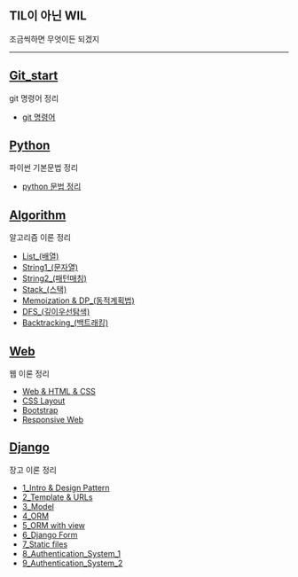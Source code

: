 TIL이 아닌 WIL
-----------------------------------------
조금씩하면 무엇이든 되겠지

----
## [Git_start](https://github.com/notrealsilk/TIL/tree/master/Git_start)
git 명령어 정리

- [git 명령어](https://github.com/notrealsilk/TIL/blob/master/Git_start/Git_%EB%AA%85%EB%A0%B9%EC%96%B4.md)

## [Python](https://github.com/notrealsilk/TIL/tree/master/Python)
파이썬 기본문법 정리

- [python 문법 정리](https://github.com/notrealsilk/TIL/blob/master/Python/python_%EB%AC%B8%EB%B2%95%EC%A0%95%EB%A6%AC_%ED%86%B5%ED%95%A9.md)

## [Algorithm](https://github.com/notrealsilk/TIL/tree/master/Algorithm)
알고리즘 이론 정리

- [List_(배열)](https://github.com/notrealsilk/TIL/blob/master/Algorithm/List_(%EB%B0%B0%EC%97%B4).md)
- [String1_(문자열)](https://github.com/notrealsilk/TIL/blob/master/Algorithm/String_(%EB%AC%B8%EC%9E%90%EC%97%B4).md)
- [String2_(패턴매칭)](https://github.com/notrealsilk/TIL/blob/master/Algorithm/String_(%ED%8C%A8%ED%84%B4%EB%A7%A4%EC%B9%AD).md)
- [Stack_(스택)](https://github.com/notrealsilk/TIL/blob/master/Algorithm/String_(%ED%8C%A8%ED%84%B4%EB%A7%A4%EC%B9%AD).md)
- [Memoization & DP_(동적계획법)](https://github.com/notrealsilk/TIL/blob/master/Algorithm/Memoization%26DP_(%EB%8F%99%EC%A0%81%EA%B3%84%ED%9A%8D%EB%B2%95).md)
- [DFS_(깊이우선탐색)](https://github.com/notrealsilk/TIL/blob/master/Algorithm/DFS_(%EA%B9%8A%EC%9D%B4%EC%9A%B0%EC%84%A0%ED%83%90%EC%83%89).md)
- [Backtracking_(백트래킹)](https://github.com/notrealsilk/TIL/blob/master/Algorithm/Backtracking_(%EB%B0%B1%ED%8A%B8%EB%9E%98%ED%82%B9).md)

## [Web](https://github.com/notrealsilk/TIL/tree/master/Web)
웹 이론 정리

- [Web & HTML & CSS](https://github.com/notrealsilk/TIL/blob/master/Web/%08HTML%26CSS.md)
- [CSS Layout](https://github.com/notrealsilk/TIL/blob/master/Web/CSS_Layout.md)
- [Bootstrap](https://github.com/notrealsilk/TIL/blob/master/Web/Bootstrap.md)
- [Responsive Web](https://github.com/notrealsilk/TIL/blob/master/Web/Responsive%20Web.md)

## [Django](https://github.com/notrealsilk/TIL/tree/master/Django)
장고 이론 정리

- [1_Intro & Design Pattern](https://github.com/notrealsilk/TIL/blob/master/Django/1_Intro%20%26%20Design%20Pattern.md)
- [2_Template & URLs](https://github.com/notrealsilk/TIL/blob/master/Django/2_Template%20%26%20URLs.md)
- [3_Model](https://github.com/notrealsilk/TIL/blob/master/Django/3_Model.md)
- [4_ORM](https://github.com/notrealsilk/TIL/blob/master/Django/4_ORM.md)
- [5_ORM with view](https://github.com/notrealsilk/TIL/blob/master/Django/5_ORM%20with%20view.md)
- [6_Django Form](https://github.com/notrealsilk/TIL/blob/master/Django/6_Django%20Form.md)
- [7_Static files](https://github.com/notrealsilk/TIL/blob/master/Django/7_Static%20files.md)
- [8_Authentication_System_1](https://github.com/notrealsilk/TIL/blob/master/Django/8_Authentication_System_1.md)
- [9_Authentication_System_2](https://github.com/notrealsilk/TIL/blob/master/Django/9_Authentication%20System%202.md)

